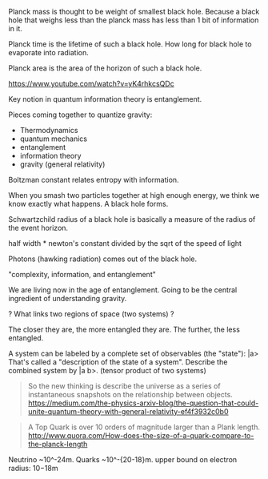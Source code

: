 
Planck mass is thought to be weight of smallest black hole. Because a black hole that weighs less than the planck mass has less than 1 bit of information in it.

Planck time is the lifetime of such a black hole. How long for black hole to evaporate into radiation.

Planck area is the area of the horizon of such a black hole.

https://www.youtube.com/watch?v=yK4rhkcsQDc

Key notion in quantum information theory is entanglement.

Pieces coming together to quantize gravity:

- Thermodynamics
- quantum mechanics
- entanglement
- information theory
- gravity (general relativity)

Boltzman constant relates entropy with information.

When you smash two particles together at high enough energy, we think we know exactly what happens. A black hole forms.

Schwartzchild radius of a black hole is basically a measure of the radius of the event horizon.

half width * newton's constant divided by the sqrt of the speed of light

Photons (hawking radiation) comes out of the black hole.

"complexity, information, and entanglement"

We are living now in the age of entanglement. Going to be the central ingredient of understanding gravity.

? What links two regions of space (two systems) ?

The closer they are, the more entangled they are. The further, the less entangled.

A system can be labeled by a complete set of observables (the "state"): |a>
That's called a "description of the state of a system".
Describe the combined system by |a b>. (tensor product of two systems)

> So the new thinking is describe the universe as a series of instantaneous snapshots on the relationship between objects. https://medium.com/the-physics-arxiv-blog/the-question-that-could-unite-quantum-theory-with-general-relativity-ef4f3932c0b0

> A Top Quark is over 10 orders of magnitude larger than a Plank length. http://www.quora.com/How-does-the-size-of-a-quark-compare-to-the-planck-length

Neutrino ~10^-24m.
Quarks ~10^-{20-18}m.
upper bound on electron radius: 10−18m
